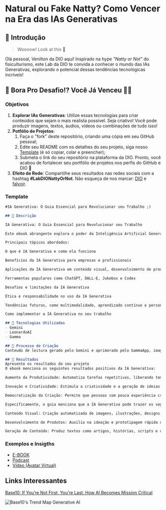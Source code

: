 # Natural ou Fake Natty? Como Vencer na Era das IAs Generativas

## 🚀 Introdução

> Woooow! Look at this 👀

Olá pessoal, Venilton da DIO aqui! Inspirado na hype _"Natty or Not"_ do fisiculturismo, este Lab da DIO te convida a conhecer o mundo das IAs Generativas, explorando o potencial dessas tendências tecnológicas incríveis!

## 🎯 Bora Pro Desafio!? Você Já Venceu 💪🤓

### Objetivos

1. **Explorar IAs Generativas**: Utilize essas tecnologias para criar conteúdos que sejam o mais realista possível. Seja criativo! Você pode produzir imagens, textos, áudios, vídeos ou combinações de tudo isso!
1. **Potfólio de Projetos**:
    1. Faça o "fork" deste repositório, criando uma cópia em seu GitHub pessoal;
    2. Edite seu README com os detalhes do seu projeto, siga nosso [Template](#template) (é só copiar, colar e preencher);
    3. Submeta o link do seu repositório na plataforma da DIO. Pronto, você acabou de fortalecer seu portfólio de projetos nos perfis do GitHub e DIO 🚀
1. **Efeito de Rede**: Compartilhe seus resultados nas redes sociais com a hashtag **#LabDIONattyOrNot**. Não esqueça de nos marcar: [DIO](https://www.linkedin.com/school/dio-makethechange) e [falvojr](https://www.linkedin.com/in/falvojr).

### Template

```markdown
#IA Generativa: O Guia Essencial para Revolucionar seu Trabalho ;)

## 📒 Descrição

IA Generativa: O Guia Essencial para Revolucionar seu Trabalho

Este ebook abrangente explora o poder da Inteligência Artificial Generativa (IA Generativa) e como ela está transformando o mundo do trabalho. Aprenda sobre os diferentes tipos e aplicações da IA Generativa em diversas áreas, dicas para maximizar seu uso e considerações éticas sobre o futuro dessa tecnologia revolucionária.

Principais tópicos abordados:

O que é IA Generativa e como ela funciona

Benefícios da IA Generativa para empresas e profissionais

Aplicações da IA Generativa em conteúdo visual, desenvolvimento de produtos e geração de conteúdo

Ferramentas populares como ChatGPT, DALL-E, Jukebox e Codex

Desafios e limitações da IA Generativa

Ética e responsabilidade no uso da IA Generativa

Tendências futuras, como multimodalidade, aprendizado contínuo e personalização

Como implementar a IA Generativa no seu trabalho

## 🤖 Tecnologias Utilizadas
- Gemini
- LeonardoAI
- Gamma

## 🧐 Processo de Criação
Conteudo de leitura gerado pelo Gemini e aprimorado pelo GammaApp, imagens tiradas da IA LeonardoAi e edição realizada na ferramenta VScode.

## 🚀 Resultados
Apresente os resultados do seu projeto
O ebook menciona os seguintes resultados positivos da IA Generativa:

Aumento da Produtividade: Automatiza tarefas repetitivas, liberando tempo para atividades estratégicas e criativas.

Inovação e Criatividade: Estimula a criatividade e a geração de ideias inovadoras e soluções fora do comum.

Democratização da Criação: Permite que pessoas com pouca experiência criem conteúdo de alta qualidade, ampliando o acesso à criação.

Especificamente, o guia menciona que a IA Generativa pode trazer os seguintes benefícios:

Conteúdo Visual: Criação automatizada de imagens, ilustrações, designs gráficos e vídeos.

Desenvolvimento de Produtos: Auxilia na ideação e prototipagem rápida de novos produtos, gerando designs e modelos 3D.

Geração de Conteúdo: Produz textos como artigos, histórias, scripts e descrições, acelerando o processo criativo.
```

### Exemplos e Insigths

- [E-BOOK](/exemplos/E-BOOK.md)
- [Podcast](/exemplos/PODCAST.md)
- [Vídeo (Avatar Virtual)](/exemplos/VIDEO.md)

## Links Interessantes

[Base10: If You’re Not First, You’re Last: How AI Becomes Mission Critical](https://base10.vc/post/generative-ai-mission-critical/)

![Base10's Trend Map Generative AI](https://github.com/digitalinnovationone/lab-natty-or-not/assets/730492/f4df26e8-f8f7-4419-8252-c69d73ea930c)
